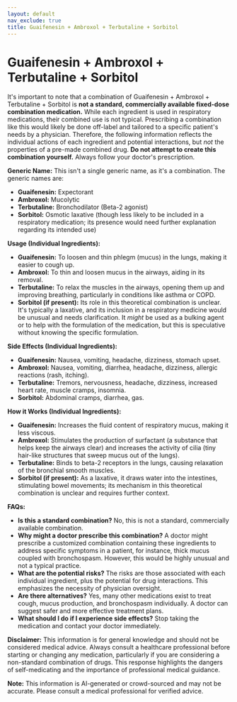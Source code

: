 ```yaml
---
layout: default
nav_exclude: true
title: Guaifenesin + Ambroxol + Terbutaline + Sorbitol
---
```


# Guaifenesin + Ambroxol + Terbutaline + Sorbitol

It's important to note that a combination of Guaifenesin + Ambroxol + Terbutaline + Sorbitol is **not a standard, commercially available fixed-dose combination medication.**  While each ingredient is used in respiratory medications, their combined use is not typical.  Prescribing a combination like this would likely be done off-label and tailored to a specific patient's needs by a physician.  Therefore, the following information reflects the individual actions of each ingredient and potential interactions, but *not* the properties of a pre-made combined drug. **Do not attempt to create this combination yourself.** Always follow your doctor's prescription.


**Generic Name:**  This isn't a single generic name, as it's a combination. The generic names are:

* **Guaifenesin:** Expectorant
* **Ambroxol:** Mucolytic
* **Terbutaline:** Bronchodilator (Beta-2 agonist)
* **Sorbitol:** Osmotic laxative (though less likely to be included in a respiratory medication; its presence would need further explanation regarding its intended use)


**Usage (Individual Ingredients):**

* **Guaifenesin:**  To loosen and thin phlegm (mucus) in the lungs, making it easier to cough up.
* **Ambroxol:** To thin and loosen mucus in the airways, aiding in its removal.
* **Terbutaline:** To relax the muscles in the airways, opening them up and improving breathing, particularly in conditions like asthma or COPD.
* **Sorbitol (if present):**  Its role in this theoretical combination is unclear.  It's typically a laxative, and its inclusion in a respiratory medicine would be unusual and needs clarification. It *might* be used as a bulking agent or to help with the formulation of the medication, but this is speculative without knowing the specific formulation.


**Side Effects (Individual Ingredients):**

* **Guaifenesin:** Nausea, vomiting, headache, dizziness, stomach upset.
* **Ambroxol:** Nausea, vomiting, diarrhea, headache, dizziness, allergic reactions (rash, itching).
* **Terbutaline:** Tremors, nervousness, headache, dizziness, increased heart rate, muscle cramps, insomnia.
* **Sorbitol:** Abdominal cramps, diarrhea, gas.


**How it Works (Individual Ingredients):**

* **Guaifenesin:** Increases the fluid content of respiratory mucus, making it less viscous.
* **Ambroxol:** Stimulates the production of surfactant (a substance that helps keep the airways clear) and increases the activity of cilia (tiny hair-like structures that sweep mucus out of the lungs).
* **Terbutaline:**  Binds to beta-2 receptors in the lungs, causing relaxation of the bronchial smooth muscles.
* **Sorbitol (if present):** As a laxative, it draws water into the intestines, stimulating bowel movements; its mechanism in this theoretical combination is unclear and requires further context.


**FAQs:**

* **Is this a standard combination?** No, this is not a standard, commercially available combination.
* **Why might a doctor prescribe this combination?** A doctor might prescribe a customized combination containing these ingredients to address specific symptoms in a patient, for instance, thick mucus coupled with bronchospasm. However, this would be highly unusual and not a typical practice.
* **What are the potential risks?** The risks are those associated with each individual ingredient, plus the potential for drug interactions. This emphasizes the necessity of physician oversight.
* **Are there alternatives?** Yes, many other medications exist to treat cough, mucus production, and bronchospasm individually.  A doctor can suggest safer and more effective treatment plans.
* **What should I do if I experience side effects?** Stop taking the medication and contact your doctor immediately.


**Disclaimer:** This information is for general knowledge and should not be considered medical advice. Always consult a healthcare professional before starting or changing any medication, particularly if you are considering a non-standard combination of drugs.  This response highlights the dangers of self-medicating and the importance of professional medical guidance.


**Note:** This information is AI-generated or crowd-sourced and may not be accurate. Please consult a medical professional for verified advice.